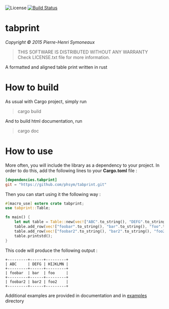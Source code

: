![License](http://img.shields.io/badge/license-BSD-lightgrey.svg)
[![Build Status](https://travis-ci.org/phsym/tabprint.svg)](https://travis-ci.org/phsymtabprint)

# tabprint

*Copyright &copy; 2015 Pierre-Henri Symoneaux*

> THIS SOFTWARE IS DISTRIBUTED WITHOUT ANY WARRANTY <br>
> Check LICENSE.txt file for more information. <br>

A formatted and aligned table print written in rust

# How to build

As usual with Cargo project, simply run

> cargo build

And to build html documentation, run

> cargo doc

# How to use
More often, you will include the library as a dependency to your project. In order to do this, add the following lines to your **Cargo.toml** file :

```toml
[dependencies.tabprint]
git = "https://github.com/phsym/tabprint.git"

```

Then you can start using it the following way :

```rust
#[macro_use] extern crate tabprint;
use tabprint::Table;

fn main() {
	let mut table = Table::new(vec!["ABC".to_string(), "DEFG".to_string(), "HIJKLMN".to_string()]);
    table.add_row(vec!["foobar".to_string(), "bar".to_string(), "foo".to_string()]).unwrap();
    table.add_row(vec!["foobar2".to_string(), "bar2".to_string(), "foo2".to_string()]).unwrap();
    table.printstd();
}
```

This code will produce the following output :

```text
+---------+------+---------+
| ABC     | DEFG | HIJKLMN |
+---------+------+---------+
| foobar  | bar  | foo     |
+---------+------+---------+
| foobar2 | bar2 | foo2    |
+---------+------+---------+
```

Additional examples are provided in documentation and in [examples](./examples/) directory
